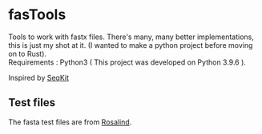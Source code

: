 # fasTools
Tools to work with fastx files. There's many, many better implementations, this is just my shot at it. (I wanted to make a python project before moving on to Rust). <br>
Requirements : Python3 ( This project was developed on Python 3.9.6 ). 

Inspired by [SeqKit](https://github.com/shenwei356/seqkit)


## Test files
The fasta test files are from [Rosalind](rosalind.info). <br>
